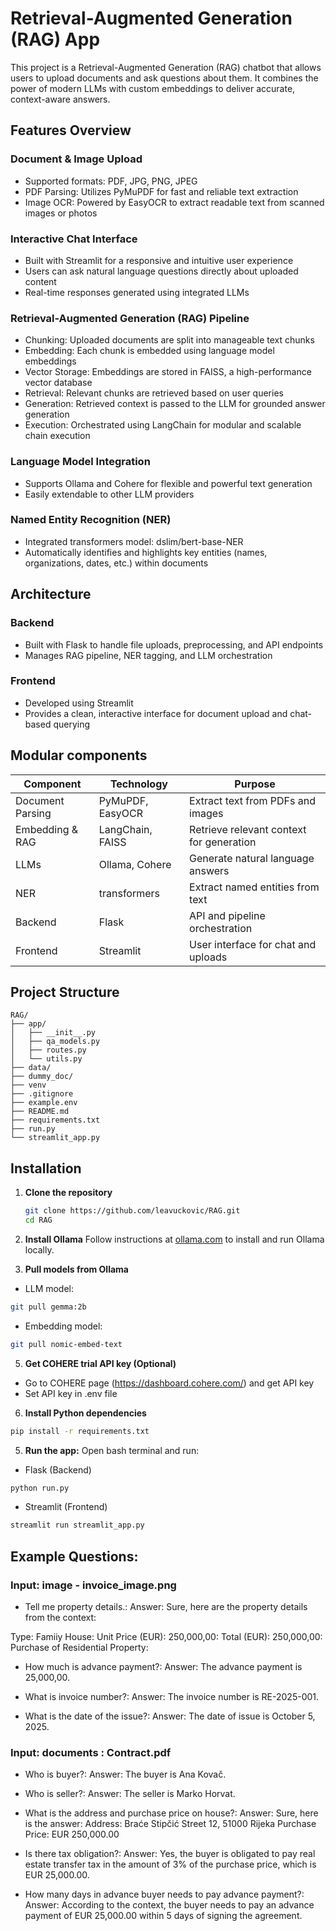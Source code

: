 #  Retrieval-Augmented Generation (RAG) App

This project is a Retrieval-Augmented Generation (RAG) chatbot that allows users to upload documents and ask questions about them. It combines the power of modern LLMs with custom embeddings to deliver accurate, context-aware answers.

## Features Overview
###  Document & Image Upload
- Supported formats: PDF, JPG, PNG, JPEG
- PDF Parsing: Utilizes PyMuPDF for fast and reliable text extraction
- Image OCR: Powered by EasyOCR to extract readable text from scanned images or photos

###   Interactive Chat Interface
- Built with Streamlit for a responsive and intuitive user experience
- Users can ask natural language questions directly about uploaded content
- Real-time responses generated using integrated LLMs

###   Retrieval-Augmented Generation (RAG) Pipeline
- Chunking: Uploaded documents are split into manageable text chunks
- Embedding: Each chunk is embedded using language model embeddings
- Vector Storage: Embeddings are stored in FAISS, a high-performance vector database
- Retrieval: Relevant chunks are retrieved based on user queries
- Generation: Retrieved context is passed to the LLM for grounded answer generation
- Execution: Orchestrated using LangChain for modular and scalable chain execution

###   Language Model Integration
- Supports Ollama and Cohere for flexible and powerful text generation
- Easily extendable to other LLM providers

###   Named Entity Recognition (NER)
- Integrated transformers model: dslim/bert-base-NER
- Automatically identifies and highlights key entities (names, organizations, dates, etc.) within documents

##  Architecture
###   Backend
- Built with Flask to handle file uploads, preprocessing, and API endpoints
- Manages RAG pipeline, NER tagging, and LLM orchestration

###   Frontend
- Developed using Streamlit
- Provides a clean, interactive interface for document upload and chat-based querying


## Modular components
| **Component**       | **Technology**             | **Purpose**                                      |
|---------------------|----------------------------|--------------------------------------------------|
| Document Parsing     | PyMuPDF, EasyOCR           | Extract text from PDFs and images                |
| Embedding & RAG      | LangChain, FAISS           | Retrieve relevant context for generation         |
| LLMs                 | Ollama, Cohere             | Generate natural language answers                |
| NER                  | transformers               | Extract named entities from text                 |
| Backend              | Flask                      | API and pipeline orchestration                   |
| Frontend             | Streamlit                  | User interface for chat and uploads              |


## Project Structure

```text
RAG/
├── app/
│   ├── __init__.py
│   ├── qa_models.py
│   ├── routes.py
│   └── utils.py
├── data/
├── dummy_doc/
├── venv
├── .gitignore
├── example.env
├── README.md
├── requirements.txt
├── run.py
└── streamlit_app.py
```

## Installation

1. **Clone the repository**
   ```bash
   git clone https://github.com/leavuckovic/RAG.git
   cd RAG

2. **Install Ollama** 
Follow instructions at [ollama.com](https://ollama.com/) to install and run Ollama locally.

4. **Pull models from Ollama**
- LLM model:
```bash
git pull gemma:2b
```
- Embedding model:
```bash
git pull nomic-embed-text
```
5. **Get COHERE trial API key (Optional)**
- Go to COHERE page (https://dashboard.cohere.com/) and get API key
- Set API key in .env file

6. **Install Python dependencies**

```bash
pip install -r requirements.txt
```

5. **Run the app:**
Open bash terminal and run:
- Flask (Backend)
```bash
python run.py
```
- Streamlit (Frontend)
```bash
streamlit run streamlit_app.py
```

## Example Questions:
### Input: image - invoice_image.png
- Tell me property details.:
Answer: Sure, here are the property details from the context:

Type: Famiiy House:
Unit Price (EUR): 250,000,00:
Total (EUR): 250,000,00:
Purchase of Residential Property:

- How much is advance payment?:
Answer: The advance payment is 25,000,00.

- What is invoice number?:
Answer: The invoice number is RE-2025-001.

- What is the date of the issue?:
Answer: The date of issue is October 5, 2025.
### Input: documents : Contract.pdf
- Who is buyer?:
Answer: The buyer is Ana Kovač.

- Who is seller?:
Answer: The seller is Marko Horvat.

- What is the address and purchase price on house?:
Answer: Sure, here is the answer:
Address: Braće Stipčić Street 12, 51000 Rijeka Purchase Price: EUR 250,000.00

- Is there tax obligation?:
Answer: Yes, the buyer is obligated to pay real estate transfer tax in the amount of 3% of the purchase price, which is EUR 25,000.00.

- How many days in advance buyer needs to pay advance payment?:
Answer: According to the context, the buyer needs to pay an advance payment of EUR 25,000.00 within 5 days of signing the agreement.

